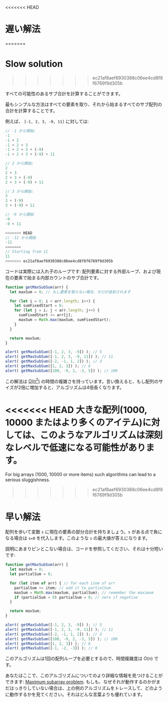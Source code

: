 <<<<<<< HEAD
# 遅い解法
=======
# Slow solution
>>>>>>> ec21af8aef6930388c06ee4cd8f8f6769f9d305b

すべての可能性のあるサブ合計を計算することができます。

最もシンプルな方法はすべての要素を取り、それから始まるすべてのサブ配列の合計を計算することです。

例えば、 `[-1, 2, 3, -9, 11]` に対しては:

```js no-beautify
// -1 から開始:
-1
-1 + 2
-1 + 2 + 3
-1 + 2 + 3 + (-9)
-1 + 2 + 3 + (-9) + 11

// 2 から開始:
2
2 + 3
2 + 3 + (-9)
2 + 3 + (-9) + 11

// 3 から開始:
3
3 + (-9)
3 + (-9) + 11

// -9 から開始
-9
-9 + 11

<<<<<<< HEAD
// -11 から開始
-11
=======
// Starting from 11
11
>>>>>>> ec21af8aef6930388c06ee4cd8f8f6769f9d305b
```

コードは実際には入れ子のループです: 配列要素に対する外部ループ、および現在の要素で始まる内部カウントのサブ合計です。

```js run
function getMaxSubSum(arr) {
  let maxSum = 0; // もし要素を取らない場合、ゼロが返却されます

  for (let i = 0; i < arr.length; i++) {
    let sumFixedStart = 0;
    for (let j = i; j < arr.length; j++) {
      sumFixedStart += arr[j];
      maxSum = Math.max(maxSum, sumFixedStart);
    }
  }

  return maxSum;
}

alert( getMaxSubSum([-1, 2, 3, -9]) ); // 5
alert( getMaxSubSum([-1, 2, 3, -9, 11]) ); // 11
alert( getMaxSubSum([-2, -1, 1, 2]) ); // 3
alert( getMaxSubSum([1, 2, 3]) ); // 6
alert( getMaxSubSum([100, -9, 2, -3, 5]) ); // 100
```

この解法は [O(n<sup>2</sup>)](https://en.wikipedia.org/wiki/Big_O_notation) の時間の複雑さを持っています。言い換えると、もし配列のサイズが2倍に増加すると、アルゴリズムは4倍長くなります。

<<<<<<< HEAD
大きな配列(1000, 10000 またはより多くのアイテム)に対しては、このようなアルゴリズムは深刻なレベルで低速になる可能性があります。
=======
For big arrays (1000, 10000 or more items) such algorithms can lead to a serious sluggishness.
>>>>>>> ec21af8aef6930388c06ee4cd8f8f6769f9d305b

# 早い解法

配列を歩いて変数 `s` に現在の要素の部分合計を持ちましょう。`s` がある点で負になる場合は `s=0` を代入します。このような `s` の最大値が答えになります。

説明にあまりピンとこない場合は、コードを参照してください、それは十分短いです:

```js run demo
function getMaxSubSum(arr) {
  let maxSum = 0;
  let partialSum = 0;

  for (let item of arr) { // for each item of arr
    partialSum += item; // add it to partialSum
    maxSum = Math.max(maxSum, partialSum); // remember the maximum
    if (partialSum < 0) partialSum = 0; // zero if negative
  }

  return maxSum;
}

alert( getMaxSubSum([-1, 2, 3, -9]) ); // 5
alert( getMaxSubSum([-1, 2, 3, -9, 11]) ); // 11
alert( getMaxSubSum([-2, -1, 1, 2]) ); // 3
alert( getMaxSubSum([100, -9, 2, -3, 5]) ); // 100
alert( getMaxSubSum([1, 2, 3]) ); // 6
alert( getMaxSubSum([-1, -2, -3]) ); // 0
```

このアルゴリズムは1回の配列ループを必要とするので、時間複雑度は O(n) です。

あなたはここで、このアルゴリズムについてのより詳細な情報を見つけることができます: [Maximum subarray problem](http://en.wikipedia.org/wiki/Maximum_subarray_problem). もしも、なぜそれが動作するのかがまだはっきりしていない場合は、上の例のアルゴリズムをトレースして、どのように動作するかを見てください。それはどんな言葉よりも優れています。
